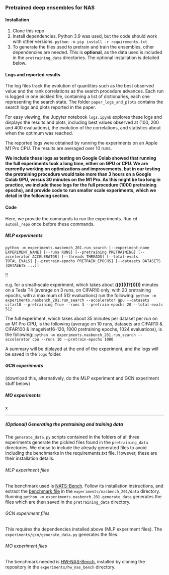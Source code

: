 ### Pretrained deep ensembles for NAS

#### Installation
1. Clone this repo
2. Install dependencies. Python 3.9 was used, but the code should work with other versions.
`python -m pip install -r requirements.txt`
3. To generate the files used to pretrain and train the ensembles, other dependencies are needed. This is **optional**, as the data used is included in the `pretraining_data` directories. The optional installation is detailed below.

#### Logs and reported results
The log files track the evolution of quantities such as the best observed value and the rank correlations as the search procedure advances. Each run is logged in one pickled file, containing a list of dictionaries, each one representing the search state.
The folder `paper_logs_and_plots` contains the search logs and plots reported in the paper.

For easy viewing, the Jupyter notebook `logs.ipynb` explores these logs and displays the results and plots, including best values observed at (100, 200 and 400 evaluations), the evolution of the correlations, and statistics about when the optimum was reached.

The reported logs were obtained by running the experiments on an Apple M1 Pro CPU. The results are averaged over 10 runs.

**We include these logs as testing on Google Colab showed that running the full experiments took a long time, either on GPU or CPU. We are currently working on optimizations and improvements, but in our testing the pretraining procedure would take more than 3 hours on a Google Colab GPU, versus 30 minutes on the M1 Pro. As this might be too long in practice, we include these logs for the full procedure (1000 pretraining epochs), and provide code to run smaller scale experiments, which we detail in the following section.**

#### Code
Here, we provide the commands to run the experiments.
Run `cd automl_repo` once before these commands.
##### MLP experiments
`python -m experiments.nasbench_201.run_search
       [--experiment-name EXPERIMENT_NAME]
       [--runs RUNS]
       [--pretraining PRETRAINING]
       [--accelerator ACCELERATOR]
       [--threads THREADS]
       [--total-evals TOTAL_EVALS]
       [--pretrain-epochs PRETRAIN_EPOCHS]
       [--datasets DATASETS [DATASETS ...]]`
	   

!!

e.g. for a small-scale experiment, which takes about **((((((((?))))))** minutes on a Tesla T4 (average on 3 runs, on CIFAR10 only, with 20 pretraining epochs, with a maximum of 512 evaluations) run the following:
`python -m experiments.nasbench_201.run_search --accelerator gpu --datasets cifar10 --pretraining True --runs 3 --pretrain-epochs 20 --total-evals 512`

The full experiment, which takes about 35 minutes per dataset per run on an M1 Pro CPU, is the following (average on 10 runs, datasets are CIFAR10 & CIFAR100 & ImageNet16-120, 1000 pretraining epochs, 1024 evaluations), is the following:
`python -m experiments.nasbench_201.run_search --accelerator cpu --runs 10 --pretrain-epochs 1000`

A summary will be diplayed at the end of the experiment, and the logs will be saved in the `logs` folder.

##### GCN experiments
(download this, alternatively, do the MLP experiment and GCN experiment stuff below)

##### MO experiments
x


---

##### (Optional) Generating the pretraining and training data
The `generate_data.py` scripts contained in the folders of all three experiments generate the pickled files found in the `pretraining_data` directories. We chose to include the already generated files to avoid including the benchmarks in the requirements.txt file. However, these are their installation details.
###### MLP experiment files
The benchmark used is [NATS-Bench](https://github.com/D-X-Y/NATS-Bench "NATS-Bench"). Follow its installation instructions, and extract the [benchmark file](https://drive.google.com/file/d/17_saCsj_krKjlCBLOJEpNtzPXArMCqxU/view?usp=sharing "Benchmark file") in the `experiments/nasbench_201/data` directory.
Running `python -m experiments.nasbench_201.generate_data` generates the files which are then saved in the `pretraining_data` directory.
###### GCN experiment files
This requires the dependencies installed above (MLP experiment files). The `experiments/gcn/generate_data.py` generates the files.
###### MO experiment files
The benchmark needed is [HW-NAS-Bench](https://github.com/GATECH-EIC/HW-NAS-Bench "HW-NAS-Bench"), installed by cloning the repository in the `experiments/hw_nas_bench` directory.